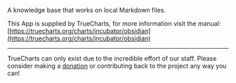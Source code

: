 A knowledge base that works on local Markdown files.

This App is supplied by TrueCharts, for more information visit the manual: [https://truecharts.org/charts/incubator/obsidian](https://truecharts.org/charts/incubator/obsidian)

---

TrueCharts can only exist due to the incredible effort of our staff.
Please consider making a [donation](https://truecharts.org/sponsor) or contributing back to the project any way you can!
